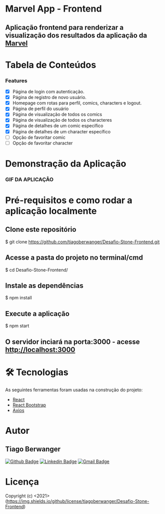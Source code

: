 # Marvel App - Frontend

## Aplicação frontend para renderizar a visualização dos resultados da aplicação da [Marvel](https://developer.marvel.com/)

# Tabela de Conteúdos

### Features

- [x] Página de login com autenticação.
- [x] Página de registro de novo usuário.
- [x] Homepage com rotas para perfil, comics, characters e logout.
- [x] Página de perfil do usuário
- [x] Página de visualização de todos os comics
- [x] Página de visualização de todos os characteres
- [x] Página de detalhes de um comic específico
- [x] Página de detalhes de um character específico
- [ ] Opção de favoritar comic
- [ ] Opção de favoritar character

# Demonstração da Aplicação

### GIF DA APLICAÇÂO

# Pré-requisitos e como rodar a aplicação localmente

## Clone este repositório
$ git clone <https://github.com/tiagoberwanger/Desafio-Stone-Frontend.git>

## Acesse a pasta do projeto no terminal/cmd
$ cd Desafio-Stone-Frontend/

## Instale as dependências
$ npm install

## Execute a aplicação 
$ npm start

## O servidor inciará na porta:3000 - acesse <http://localhost:3000>

# 🛠 Tecnologias

As seguintes ferramentas foram usadas na construção do projeto:

- [React](https://pt-br.reactjs.org/)
- [React Bootstrap](https://react-bootstrap.github.io/)
- [Axios](https://github.com/axios/axios)

# Autor

## Tiago Berwanger
[![Github Badge](https://img.shields.io/badge/-Github-000?style=flat-square&logo=Github&logoColor=white&link=https://github.com/lucasgdb)](https://github.com/tiagoberwanger)
[![Linkedin Badge](https://img.shields.io/badge/-LinkedIn-blue?style=flat-square&logo=Linkedin&logoColor=white&link=https://www.linkedin.com/in/lucas-bittencourt/)](https://www.linkedin.com/in/tiago-berwanger/)
[![Gmail Badge](https://img.shields.io/badge/-Gmail-c14438?style=flat-square&logo=Gmail&logoColor=white&link=mailto:berwangertiago@gmail.com)](mailto:berwangertiago@gmail.com)

# Licença
Copyright (c) <2021> <Tiago Berwanger>
(https://img.shields.io/github/license/tiagoberwanger/Desafio-Stone-Frontend)
